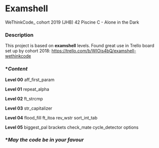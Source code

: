 # **Examshell**

WeThinkCode_ cohort 2019 (JHB)
42 Piscine
C - Alone in the Dark

### **Description**

This project is based on **examshell** levels.
Found great use in Trello board set up by cohort 2018:
https://trello.com/b/WIOis4bQ/examshell-wethinkcode

### **Content*

**Level 00**
aff_first_param

**Level 01**
repeat_alpha

**Level 02**
ft_strcmp

**Level 03**
str_capitalizer

**Level 04**
flood_fill
ft_itoa
rev_wstr
sort_int_tab

**Level 05**
biggest_pal
brackets
check_mate
cycle_detector
options

### **May the code be in your favour*